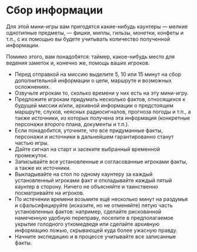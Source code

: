 # Сбор информации
Для этой мини-игры вам пригодятся какие-нибудь каунтеры — мелкие однотипные предметы, — фишки, миплы, гильзы, монетки, конфеты и т.п., с их помощью вы будете учитывать количество полученной информации.

Помимо этого, вам понадобятся: таймер, какое-нибудь место для ведения заметок и, конечно же, помощь ваших игроков.

- Перед отправкой на миссию выделите 5, 10 или 15 минут на сбор дополнительной информации о цели, маршруте и возможных осложнениях.
- Озвучьте игрокам то, сколько времени у них есть на эту мини-игру.
- Предложите игрокам придумать несколько фактов, относящихся к будущей миссии и/или, архивной информации о предстоящем маршруте, слухов, неясных радиосигналов, прогноза погоды и т.п., а также источники, из которых получена эта информация (конкретные персонажи второго плана, документы и т.п.).
- Если понадобится, уточните, что все придуманные факты, персонажи и источники в дальнейшем гарантированно станут частью игры.
- Дайте сигнал на старт и засеките выбранный временной промежуток.
- Записывайте все установленные и согласованные игроками факты, а также их источники.
- Выкладывайте на стол по одному каунтеру за каждый установленный игроками факт и откладывайте каждый пятый каунтер в сторону. Ничего не объясняйте и таинственно посматривайте на игроков.
- По истечении времени возьмите ещё несколько минут на раздумья и сфальсифицируйте (исказите, но не отменяйте) пятую часть установленных фактов: например, сделайте рискованной намеченную удобную переправу, поселите в предполагаемое укрытие голодного уткомедведя или сделайте архивную информацию ложью, скрывающей куда более ужасную правду.
- Начните экспедицию и в процессе учитывайте все записанные факты.
